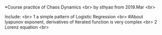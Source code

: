 *Course practice of Chaos Dynamics   \<br>
by sthyao from 2019.Mar  \<br>

Include:  \<br>
    1 a simple pattern of Logistic Regression  \<br>
        #About lyapunov exponent, derivatives of Iterated function is very complex  \<br>
    2 Lorenz equation  \<br>

